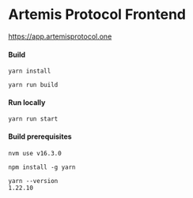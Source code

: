 # Artemis Protocol Frontend

https://app.artemisprotocol.one

#### Build

    yarn install  

    yarn run build  

#### Run locally

	yarn run start  

#### Build prerequisites
```
nvm use v16.3.0

npm install -g yarn

yarn --version
1.22.10
```
